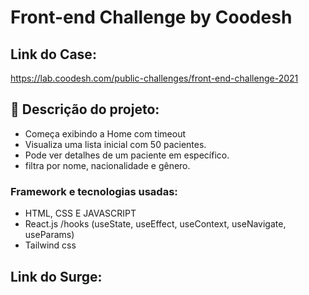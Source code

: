 # Front-end Challenge by Coodesh

## Link do Case:

https://lab.coodesh.com/public-challenges/front-end-challenge-2021

## :hammer: Descrição do projeto:
- Começa exibindo a Home com timeout
- Visualiza uma lista inicial com 50 pacientes.
- Pode ver detalhes de um paciente em específico. 
- filtra por nome, nacionalidade e gênero.

### Framework e tecnologias usadas:
- HTML, CSS E JAVASCRIPT
- React.js /hooks (useState, useEffect, useContext, useNavigate, useParams)
- Tailwind css

## Link do Surge:





